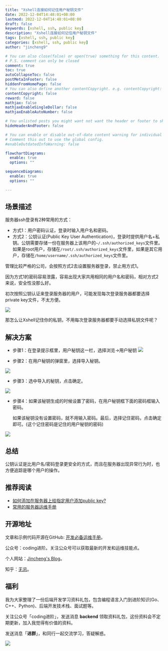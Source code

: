 ```yaml
---
title: "Xshell连接如何记住用户秘钥文件"
date: 2022-12-04T14:48:01+08:00
lastmod: 2022-12-04T14:48:01+08:00
draft: false
keywords: [xshell, ssh, public key]
description: "Xshell连接如何记住用户秘钥文件"
tags: [xshell, ssh, public key]
categories: [xshell, ssh, public key]
author: "jincheng9"

# You can also close(false) or open(true) something for this content.
# P.S. comment can only be closed
comment: true
toc: true
autoCollapseToc: false
postMetaInFooter: false
hiddenFromHomePage: false
# You can also define another contentCopyright. e.g. contentCopyright: "This is another copyright."
contentCopyright: false
reward: false
mathjax: false
mathjaxEnableSingleDollar: false
mathjaxEnableAutoNumber: false

# You unlisted posts you might want not want the header or footer to show
hideHeaderAndFooter: false

# You can enable or disable out-of-date content warning for individual post.
# Comment this out to use the global config.
#enableOutdatedInfoWarning: false

flowchartDiagrams:
  enable: true
  options: ""

sequenceDiagrams: 
  enable: true
  options: ""

---
```


## 场景描述

服务器ssh登录有2种常用的方式：

* 方式1：用户密码认证，登录时输入用户名和密码。
* 方式2：公钥认证(Public Key User Authentication)，登录时提供用户名+私钥。公钥需要存储一份在服务器上该用户的`~/.ssh/authorized_keys`文件里。如果是root用户，存储在`/root/.ssh/authorized_keys`文件里，如果是其它用户，存储在`/home/username/.ssh/authorized_keys`文件里。

管理比较严格的公司，会按照方式2去设置服务器登录，禁止用方式1。

因为方式1的密码容易泄露，容易出现大家共用相同的用户名和密码，相对方式2来说，安全性没那么好。

初次按照公钥认证来登录服务器的用户，可能发现每次登录服务器都要选择private key文件，不太方便。

![](https://files.mdnice.com/user/25936/782b9472-9f45-4bb5-9cc1-7ed242cdaf62.png)

那怎么让Xshell记住你的私钥，不用每次登录服务器都要手动选择私钥文件呢？


## 解决方案

* 步骤1：在登录提示框里，用户秘钥这一栏，选择浏览->用户秘钥
![](https://files.mdnice.com/user/25936/782b9472-9f45-4bb5-9cc1-7ed242cdaf62.png)

* 步骤2：在用户秘钥的弹窗里，选择导入秘钥。

![](https://files.mdnice.com/user/25936/17c1f847-8d35-48cc-bb82-9e28ade64150.png)

* 步骤3：选中导入的秘钥，点击确定。

![](https://files.mdnice.com/user/25936/654e4b4e-d33c-4277-893b-af5146cdb659.png)

* 步骤4：如果该秘钥生成的时候设置了密码，在用户秘钥框下面的密码框输入密码。

  如果该秘钥没有设置密码，就不用输入密码。最后，选择记住密码，点击确定即可。(这个记住密码是记住的用户秘钥的密码)

![](https://files.mdnice.com/user/25936/77a31f49-0b82-4cf4-a5d6-1414de3afa0f.png)

## 

## 总结

公钥认证是比用户名/密码登录更安全的方式，而且在服务器出现异常行为时，也方便追踪是哪个用户的操作。



## 推荐阅读

* [如何添加在服务器上给指定用户添加public key?](https://github.com/jincheng9/sre#%E6%B7%BB%E5%8A%A0ssh-public-key)
* [常用的服务器运维手册](https://github.com/jincheng9/sre)



## 开源地址

文章和示例代码开源在GitHub: [开发必备运维手册](https://github.com/jincheng9/sre)。

公众号：coding进阶。关注公众号可以获取最新的开发和运维技能点。

个人网站：[Jincheng's Blog](https://jincheng9.github.io/)。

知乎：[无忌](https://www.zhihu.com/people/thucuhkwuji)。



## 福利

我为大家整理了一份后端开发学习资料礼包，包含编程语言入门到进阶知识(Go、C++、Python)、后端开发技术栈、面试题等。

关注公众号「coding进阶」，发送消息 **backend** 领取资料礼包，这份资料会不定期更新，加入我觉得有价值的资料。

发送消息「**进群**」，和同行一起交流学习，答疑解惑。

![](/img/wechat.png)

